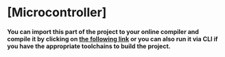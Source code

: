 # [Microcontroller]

#### You can import this part of the project to your online compiler and compile it by clicking on [the following link](https://os.mbed.com/users/SRJanel/code/IoT_actuator_assessment3/) or you can also run it via CLI if you have the appropriate toolchains to build the project.

